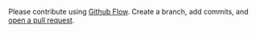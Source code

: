 Please contribute using [Github Flow](https://guides.github.com/introduction/flow/). Create a branch, add commits, and [open a pull request](https://github.com/Hackillinois/ios/compare/).
